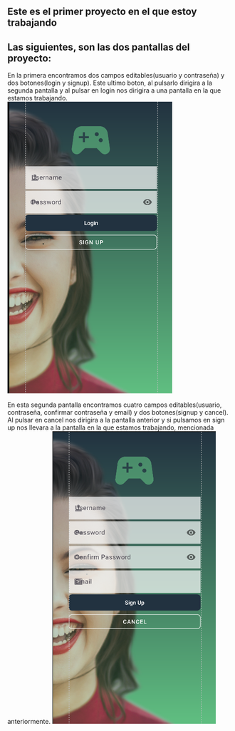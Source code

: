 ## Este es el primer proyecto en el que estoy trabajando

Las siguientes, son las dos pantallas del proyecto:
----

En la primera encontramos dos campos editables(usuario y contraseña) y dos botones(login y signup).
Este ultimo boton, al pulsarlo dirigira a la segunda pantalla y al pulsar en login nos dirigira a una pantalla en la que estamos trabajando.
![imagen](img/captura.png)

En esta segunda pantalla encontramos cuatro campos editables(usuario, contraseña, confirmar contraseña y email) y dos botones(signup y cancel).
Al pulsar en cancel nos dirigira a la pantalla anterior y si pulsamos en sign up nos llevara a la pantalla en la que estamos trabajando, mencionada anteriormente.
![imagen2](img/captura2.png)